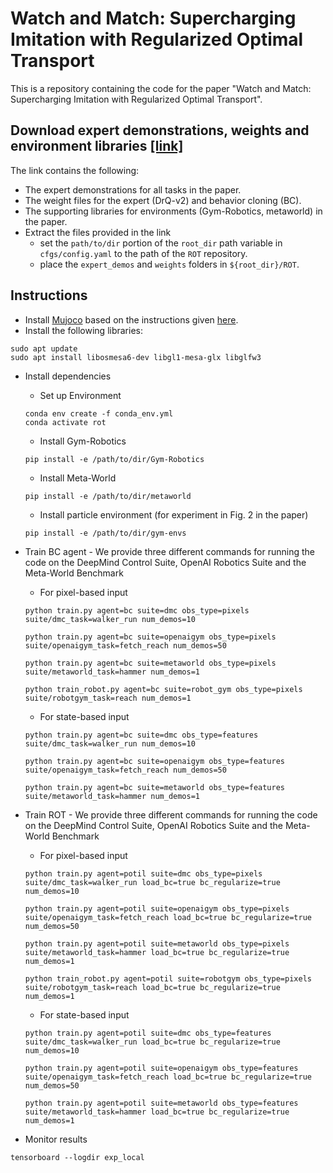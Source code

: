 # Watch and Match: Supercharging Imitation with Regularized Optimal Transport

This is a repository containing the code for the paper "Watch and Match: Supercharging Imitation with Regularized Optimal Transport".


## Download expert demonstrations, weights and environment libraries [[link]](https://osf.io/vyu7q/?view_only=040ed766b96847b4aadaba8acd6ab3dd)
The link contains the following:
- The expert demonstrations for all tasks in the paper.
- The weight files for the expert (DrQ-v2) and behavior cloning (BC).
- The supporting libraries for environments (Gym-Robotics, metaworld) in the paper.
- Extract the files provided in the link
  - set the `path/to/dir` portion of the `root_dir` path variable in `cfgs/config.yaml` to the path of the `ROT` repository.
  - place the `expert_demos` and `weights` folders in `${root_dir}/ROT`.


## Instructions
- Install [Mujoco](http://www.mujoco.org/) based on the instructions given [here](https://github.com/facebookresearch/drqv2).
- Install the following libraries:
```
sudo apt update
sudo apt install libosmesa6-dev libgl1-mesa-glx libglfw3
```
- Install dependencies
  - Set up Environment
  ```
  conda env create -f conda_env.yml
  conda activate rot
  ```
  - Install Gym-Robotics
  ```
  pip install -e /path/to/dir/Gym-Robotics
  ```
  - Install Meta-World
  ```
  pip install -e /path/to/dir/metaworld
  ```
  - Install particle environment (for experiment in Fig. 2 in the paper)
  ```
  pip install -e /path/to/dir/gym-envs
  ```

- Train BC agent - We provide three different commands for running the code on the DeepMind Control Suite, OpenAI Robotics Suite and the Meta-World Benchmark
  - For pixel-based input
  ```
  python train.py agent=bc suite=dmc obs_type=pixels suite/dmc_task=walker_run num_demos=10
  ```
  ```
  python train.py agent=bc suite=openaigym obs_type=pixels suite/openaigym_task=fetch_reach num_demos=50
  ```
  ```
  python train.py agent=bc suite=metaworld obs_type=pixels suite/metaworld_task=hammer num_demos=1
  ```
  ```
  python train_robot.py agent=bc suite=robot_gym obs_type=pixels suite/robotgym_task=reach num_demos=1
  ```
  - For state-based input
  ```
  python train.py agent=bc suite=dmc obs_type=features suite/dmc_task=walker_run num_demos=10
  ```
  ```
  python train.py agent=bc suite=openaigym obs_type=features suite/openaigym_task=fetch_reach num_demos=50
  ```
  ```
  python train.py agent=bc suite=metaworld obs_type=features suite/metaworld_task=hammer num_demos=1
  ```

- Train ROT - We provide three different commands for running the code on the DeepMind Control Suite, OpenAI Robotics Suite and the Meta-World Benchmark
  - For pixel-based input
  ```
  python train.py agent=potil suite=dmc obs_type=pixels suite/dmc_task=walker_run load_bc=true bc_regularize=true num_demos=10
  ```
  ```
  python train.py agent=potil suite=openaigym obs_type=pixels suite/openaigym_task=fetch_reach load_bc=true bc_regularize=true num_demos=50
  ```
  ```
  python train.py agent=potil suite=metaworld obs_type=pixels suite/metaworld_task=hammer load_bc=true bc_regularize=true num_demos=1
  ```
  ```
  python train_robot.py agent=potil suite=robotgym obs_type=pixels suite/robotgym_task=reach load_bc=true bc_regularize=true num_demos=1
  ```
  - For state-based input
  ```
  python train.py agent=potil suite=dmc obs_type=features suite/dmc_task=walker_run load_bc=true bc_regularize=true num_demos=10
  ```
  ```
  python train.py agent=potil suite=openaigym obs_type=features suite/openaigym_task=fetch_reach load_bc=true bc_regularize=true num_demos=50
  ```
  ```
  python train.py agent=potil suite=metaworld obs_type=features suite/metaworld_task=hammer load_bc=true bc_regularize=true num_demos=1
  ```
- Monitor results
```
tensorboard --logdir exp_local
```
